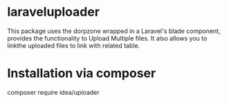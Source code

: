 # laraveluploader

This package uses the dorpzone wrapped in a Laravel's blade component, provides the functionality to Upload Multiple files.
It also allows you to linkthe uploaded files to link with related table.


# Installation via composer

composer require idea/uploader
